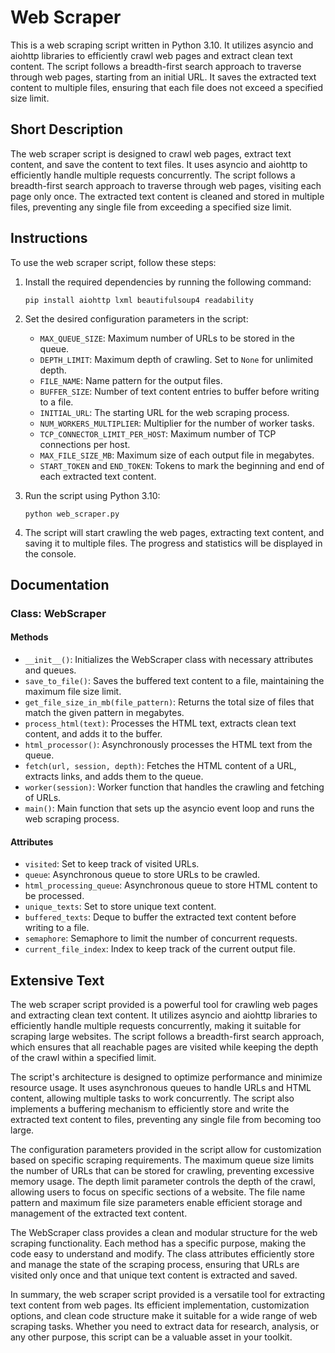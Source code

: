 # Web Scraper

This is a web scraping script written in Python 3.10. It utilizes asyncio and aiohttp libraries to efficiently crawl web pages and extract clean text content. The script follows a breadth-first search approach to traverse through web pages, starting from an initial URL. It saves the extracted text content to multiple files, ensuring that each file does not exceed a specified size limit.

## Short Description

The web scraper script is designed to crawl web pages, extract text content, and save the content to text files. It uses asyncio and aiohttp to efficiently handle multiple requests concurrently. The script follows a breadth-first search approach to traverse through web pages, visiting each page only once. The extracted text content is cleaned and stored in multiple files, preventing any single file from exceeding a specified size limit.

## Instructions

To use the web scraper script, follow these steps:

1. Install the required dependencies by running the following command:
    ```
    pip install aiohttp lxml beautifulsoup4 readability
    ```

2. Set the desired configuration parameters in the script:
   - `MAX_QUEUE_SIZE`: Maximum number of URLs to be stored in the queue.
   - `DEPTH_LIMIT`: Maximum depth of crawling. Set to `None` for unlimited depth.
   - `FILE_NAME`: Name pattern for the output files.
   - `BUFFER_SIZE`: Number of text content entries to buffer before writing to a file.
   - `INITIAL_URL`: The starting URL for the web scraping process.
   - `NUM_WORKERS_MULTIPLIER`: Multiplier for the number of worker tasks.
   - `TCP_CONNECTOR_LIMIT_PER_HOST`: Maximum number of TCP connections per host.
   - `MAX_FILE_SIZE_MB`: Maximum size of each output file in megabytes.
   - `START_TOKEN` and `END_TOKEN`: Tokens to mark the beginning and end of each extracted text content.

3. Run the script using Python 3.10:
    ```
    python web_scraper.py
    ```

4. The script will start crawling the web pages, extracting text content, and saving it to multiple files. The progress and statistics will be displayed in the console.

## Documentation

### Class: WebScraper

#### Methods

- `__init__()`: Initializes the WebScraper class with necessary attributes and queues.
- `save_to_file()`: Saves the buffered text content to a file, maintaining the maximum file size limit.
- `get_file_size_in_mb(file_pattern)`: Returns the total size of files that match the given pattern in megabytes.
- `process_html(text)`: Processes the HTML text, extracts clean text content, and adds it to the buffer.
- `html_processor()`: Asynchronously processes the HTML text from the queue.
- `fetch(url, session, depth)`: Fetches the HTML content of a URL, extracts links, and adds them to the queue.
- `worker(session)`: Worker function that handles the crawling and fetching of URLs.
- `main()`: Main function that sets up the asyncio event loop and runs the web scraping process.

#### Attributes

- `visited`: Set to keep track of visited URLs.
- `queue`: Asynchronous queue to store URLs to be crawled.
- `html_processing_queue`: Asynchronous queue to store HTML content to be processed.
- `unique_texts`: Set to store unique text content.
- `buffered_texts`: Deque to buffer the extracted text content before writing to a file.
- `semaphore`: Semaphore to limit the number of concurrent requests.
- `current_file_index`: Index to keep track of the current output file.

## Extensive Text

The web scraper script provided is a powerful tool for crawling web pages and extracting clean text content. It utilizes asyncio and aiohttp libraries to efficiently handle multiple requests concurrently, making it suitable for scraping large websites. The script follows a breadth-first search approach, which ensures that all reachable pages are visited while keeping the depth of the crawl within a specified limit.

The script's architecture is designed to optimize performance and minimize resource usage. It uses asynchronous queues to handle URLs and HTML content, allowing multiple tasks to work concurrently. The script also implements a buffering mechanism to efficiently store and write the extracted text content to files, preventing any single file from becoming too large.

The configuration parameters provided in the script allow for customization based on specific scraping requirements. The maximum queue size limits the number of URLs that can be stored for crawling, preventing excessive memory usage. The depth limit parameter controls the depth of the crawl, allowing users to focus on specific sections of a website. The file name pattern and maximum file size parameters enable efficient storage and management of the extracted text content.

The WebScraper class provides a clean and modular structure for the web scraping functionality. Each method has a specific purpose, making the code easy to understand and modify. The class attributes efficiently store and manage the state of the scraping process, ensuring that URLs are visited only once and that unique text content is extracted and saved.

In summary, the web scraper script provided is a versatile tool for extracting text content from web pages. Its efficient implementation, customization options, and clean code structure make it suitable for a wide range of web scraping tasks. Whether you need to extract data for research, analysis, or any other purpose, this script can be a valuable asset in your toolkit.
